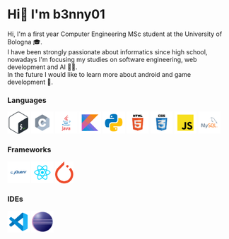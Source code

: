 # Hi👋 I'm b3nny01
Hi, I'm a first year Computer Engineering MSc student at the University of Bologna 🎓.</br>
I have been strongly passionate about informatics since high school, nowadays I'm focusing my studies on software engineering, web development and AI 👨‍💻.</br>
In the future I would like to learn more about android and game development 👾.

### Languages
<img src="_readmeImages_/bash.svg" height="50px"/> <img src="_readmeImages_/c.svg" height="50px"/> <img src="_readmeImages_/java.svg" height="50px"/> <img src="_readmeImages_/kotlin.svg" height="50px"/> <img src="_readmeImages_/python.svg" height="50px"/> <img src="_readmeImages_/html.svg" height="50px"/> <img src="_readmeImages_/css.svg" height="50px"/> <img src="_readmeImages_/javascript.svg" height="50px"/> <img src="_readmeImages_/mysql.svg" height="50px"/>

### Frameworks
<img src="_readmeImages_/jquery.svg" height="50px"/> <img src="_readmeImages_/react.svg" height="50px"/> <img src="_readmeImages_/pytorch.png" height="50px"/>

### IDEs
<img src="_readmeImages_/vscode.svg" height="50px"/> <img src="_readmeImages_/eclipse.png" height="50px"/>
